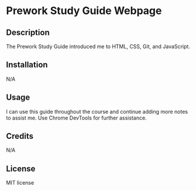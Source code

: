 # Prework Study Guide Webpage

## Description

The Prework Study Guide introduced me to HTML, CSS, Git, and JavaScript. 

## Installation

N/A

## Usage

I can use this guide throughout the course and continue adding more notes to assist me. Use Chrome DevTools for further assistance. 

## Credits

N/A

## License

MIT license